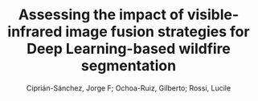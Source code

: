 ---
paperId: 39
author: Ciprián-Sánchez, Jorge F; Ochoa-Ruiz, Gilberto; Rossi, Lucile
publicauthor: Ciprián-Sánchez, J. F. et al.
title: "Assessing the impact of visible-infrared image fusion strategies for Deep Learning-based wildfire segmentation"
pdf: 39_CameraReady_39.pdf
poster: 39_poster_39.png
pitch: https://youtu.be/ALFmUuG-xuQ
type: Poster
topic: Medical
category: Extended Abstract
link: https://research.latinxinai.org/papers/cvpr/2021/pdf/39_CameraReady_39.pdf
conference: cvpr
year: 2021
tags: cvpr-2021-ea
location: Virtual
---